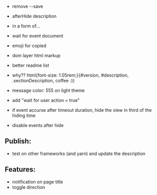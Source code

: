 - remove --save
- afterHide description
- in a form of...
- wait for event document
- emoji for copied
- dom layer html markup
- better readme list
- why?? html{font-size: 1.05rem;}{#version, #description, .sectionDescription, coffee :)}


- message color: 555 on light theme
- add "wait for user action = true"
- if event accurse after timeout duration, hide the view in third of the hiding time
- disable events after hide


## Publish:
- test on other frameworks (and yarn) and update the description

## Features:
- notification on page title
- toggle direction